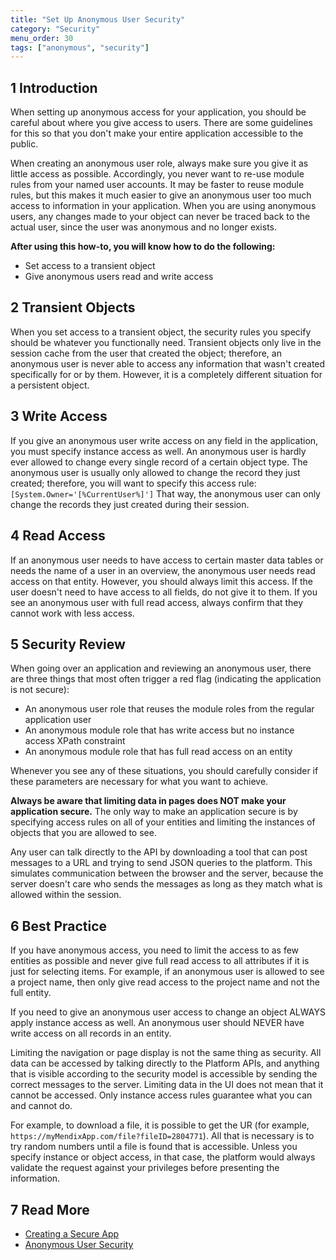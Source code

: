 ```yaml
---
title: "Set Up Anonymous User Security"
category: "Security"
menu_order: 30
tags: ["anonymous", "security"]
---
```


## 1 Introduction

When setting up anonymous access for your application, you should be careful about where you give access to users. There are some guidelines for this so that you don't make your entire application accessible to the public.

When creating an anonymous user role, always make sure you give it as little access as possible. Accordingly, you never want to re-use module rules from your named user accounts. It may be faster to reuse module rules, but this makes it much easier to give an anonymous user too much access to information in your application. When you are using anonymous users, any changes made to your object can never be traced back to the actual user, since the user was anonymous and no longer exists.

**After using this how-to, you will know how to do the following:**  

* Set access to a transient object
* Give anonymous users read and write access

## 2 Transient Objects

When you set access to a transient object, the security rules you specify should be whatever you functionally need. Transient objects only live in the session cache from the user that created the object; therefore, an anonymous user is never able to access any information that wasn't created specifically for or by them. However, it is a completely different situation for a persistent object.

## 3 Write Access

If you give an anonymous user write access on any field in the application, you must specify instance access as well. An anonymous user is hardly ever allowed to change every single record of a certain object type. The anonymous user is usually only allowed to change the record they just created; therefore, you will want to specify this access rule: `[System.Owner='[%CurrentUser%]']` That way, the anonymous user can only change the records they just created during their session. 

## 4 Read Access

If an anonymous user needs to have access to certain master data tables or needs the name of a user in an overview, the anonymous user needs read access on that entity. However, you should always limit this access. If the user doesn't need to have access to all fields, do not give it to them. If you see an anonymous user with full read access, always confirm that they cannot work with less access.

## 5 Security Review

When going over an application and reviewing an anonymous user, there are three things that most often trigger a red flag (indicating the application is not secure):
* An anonymous user role that reuses the module roles from the regular application user
* An anonymous module role that has write access but no instance access XPath constraint
* An anonymous module role that has full read access on an entity

Whenever you see any of these situations, you should carefully consider if these parameters are necessary for what you want to achieve.

**Always be aware that limiting data in pages does NOT make your application secure.** The only way to make an application secure is by specifying access rules on all of your entities and limiting the instances of objects that you are allowed to see.

Any user can talk directly to the API by downloading a tool that can post messages to a URL and trying to send JSON queries to the platform. This simulates communication between the browser and the server, because the server doesn't care who sends the messages as long as they match what is allowed within the session.

## 6 Best Practice 

If you have anonymous access, you need to limit the access to as few entities as possible and never give full read access to all attributes if it is just for selecting items. For example, if an anonymous user is allowed to see a project name, then only give read access to the project name and not the full entity.

If you need to give an anonymous user access to change an object ALWAYS apply instance access as well. An anonymous user should NEVER have write access on all records in an entity. 

Limiting the navigation or page display is not the same thing as security. All data can be accessed by talking directly to the Platform APIs, and anything that is visible according to the security model is accessible by sending the correct messages to the server. Limiting data in the UI does not mean that it cannot be accessed. Only instance access rules guarantee what you can and cannot do.

For example, to download a file, it is possible to get the UR (for example, `https://myMendixApp.com/file?fileID=2804771`). All that is necessary is to try random numbers until a file is found that is accessible. Unless you specify instance or object access, in that case, the platform would always validate the request against your privileges before presenting the information.

## 7 Read More

* [Creating a Secure App](create-a-secure-app)
* [Anonymous User Security](set-up-anonymous-user-security)
